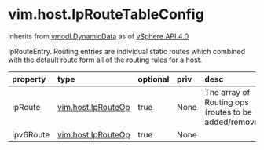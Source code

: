 vim.host.IpRouteTableConfig
===========================
inherits from [vmodl.DynamicData](docs/vmodl.DynamicData.md)
as of [vSphere API 4.0](vim.version.md#vim.version.version5)


IpRouteEntry.  Routing entries are individual static routes which combined   with the default route form all of the routing rules for a host.

| property | type | optional | priv | desc |
|:---------|:-----|:---------|:-----|:-----|
| ipRoute | [vim.host.IpRouteOp](vim.host.IpRouteOp.md "vim.host.IpRouteOp") | true | None | The array of Routing ops (routes to be added/removed) |
| ipv6Route | [vim.host.IpRouteOp](vim.host.IpRouteOp.md "vim.host.IpRouteOp") | true | None |  |


